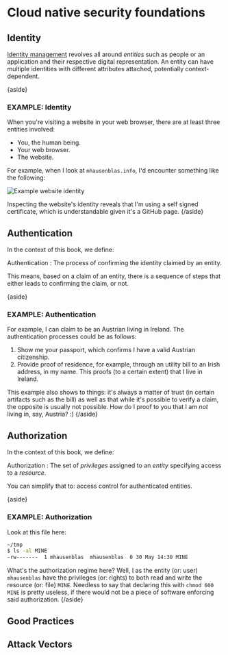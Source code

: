 #  Cloud native security foundations

## Identity

[Identity management](https://en.wikipedia.org/wiki/Identity_management) revolves all around *entities* such as people or an application and their respective digital representation. An entity can have multiple identities with different attributes attached, potentially context-dependent.

{aside}
### EXAMPLE: Identity

When you're visiting a website in your web browser, there are at least three entities involved:

- You, the human being.
- Your web browser.
- The website.

For example, when I look at `mhausenblas.info`, I'd encounter something like the following:

![Example website identity](ch2_mhausenblas.info-identity.png)

Inspecting the website's identity reveals that I'm using a self signed certificate, which is understandable given it's a GitHub page. 
{/aside}

## Authentication

In the context of this book, we define:

Authentication
: The process of confirming the identity claimed by an entity.

This means, based on a claim of an entity, there is a sequence of steps that either leads to confirming the claim, or not.

{aside}
### EXAMPLE: Authentication

For example, I can claim to be an Austrian living in Ireland. The authentication processes could be as follows:

1. Show me your passport, which confirms I have a valid Austrian citizenship.
1. Provide proof of residence, for example, through an utility bill to an Irish address, in my name. This proofs (to a certain extent) that I live in Ireland.

This example also shows to things: it's always a matter of trust (in certain artifacts such as the bill) as well as that while it's possible to verify a claim, the opposite is usually not possible. How do I proof to you that I am *not* living in, say, Austria? :)
{/aside}

## Authorization

In the context of this book, we define:

Authorization
: The set of *privileges* assigned to an *entity* specifying access to a *resource*.

You can simplify that to: access control for authenticated entities.

{aside}
### EXAMPLE: Authorization

Look at this file here:

```sh
~/tmp
$ ls -al MINE
-rw-------  1 mhausenblas  mhausenblas  0 30 May 14:30 MINE
```

What's the authorization regime here? Well, I as the entity (or: user) `mhausenblas` have the privileges (or: rights) to both read and write the resource (or: file) `MINE`. Needless to say that declaring this with `chmod 600 MINE` is pretty useless, if there would not be a piece of software enforcing said authorization.
{/aside}

## Good Practices

## Attack Vectors

